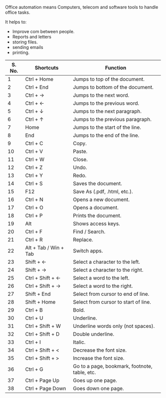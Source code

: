 
Office automation means Computers, telecom and software tools to handle office tasks. 

It helps to:
- Improve com between people.
- Reports and letters 
- storing files.
- sending emails
- printing.

| S. No. | Shortcuts              | Function                                          |
|--------|-------------------------|--------------------------------------------------|
| 1      | Ctrl + Home            | Jumps to top of the document.                     |
| 2      | Ctrl + End             | Jumps to bottom of the document.                  |
| 3      | Ctrl + →               | Jumps to the next word.                           |
| 4      | Ctrl + ←               | Jumps to the previous word.                       |
| 5      | Ctrl + ↓               | Jumps to the next paragraph.                      |
| 6      | Ctrl + ↑               | Jumps to the previous paragraph.                  |
| 7      | Home                   | Jumps to the start of the line.                   |
| 8      | End                    | Jumps to the end of the line.                     |
| 9      | Ctrl + C               | Copy.                                             |
| 10     | Ctrl + V               | Paste.                                            |
| 11     | Ctrl + W               | Close.                                            |
| 12     | Ctrl + Z               | Undo.                                             |
| 13     | Ctrl + Y               | Redo.                                             |
| 14     | Ctrl + S               | Saves the document.                               |
| 15     | F12                    | Save As (.pdf, .html, etc.).                      |
| 16     | Ctrl + N               | Opens a new document.                             |
| 17     | Ctrl + O               | Opens a document.                                 |
| 18     | Ctrl + P               | Prints the document.                              |
| 19     | Alt                    | Shows access keys.                                |
| 20     | Ctrl + F               | Find / Search.                                    |
| 21     | Ctrl + R               | Replace.                                          |
| 22     | Alt + Tab / Win + Tab  | Switch apps.                                      |
| 23     | Shift + ←              | Select a character to the left.                   |
| 24     | Shift + →              | Select a character to the right.                  |
| 25     | Ctrl + Shift + ←       | Select a word to the left.                        |
| 26     | Ctrl + Shift + →       | Select a word to the right.                       |
| 27     | Shift + End            | Select from cursor to end of line.                |
| 28     | Shift + Home           | Select from cursor to start of line.              |
| 29     | Ctrl + B               | Bold.                                             |
| 30     | Ctrl + U               | Underline.                                        |
| 31     | Ctrl + Shift + W       | Underline words only (not spaces).                |
| 32     | Ctrl + Shift + D       | Double underline.                                 |
| 33     | Ctrl + I               | Italic.                                           |
| 34     | Ctrl + Shift + <       | Decrease the font size.                           |
| 35     | Ctrl + Shift + >       | Increase the font size.                           |
| 36     | Ctrl + G               | Go to a page, bookmark, footnote, table, etc.     |
| 37     | Ctrl + Page Up         | Goes up one page.                                 |
| 38     | Ctrl + Page Down       | Goes down one page.                               |

